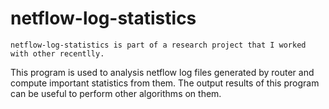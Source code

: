 netflow-log-statistics
======================
    netflow-log-statistics is part of a research project that I worked with other recentlly.
  This program is used to analysis netflow log files generated by router and compute important
  statistics from them. The output results of this program can be useful to perform other
  algorithms on them.
